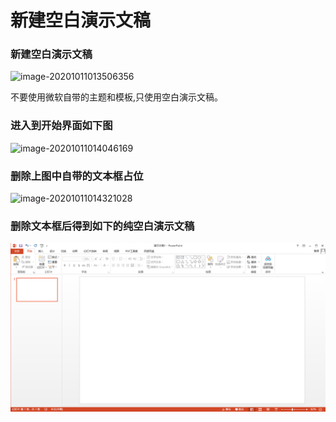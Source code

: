 # 新建空白演示文稿



### 新建空白演示文稿

![image-20201011013506356](C:\Users\huxia\AppData\Roaming\Typora\typora-user-images\image-20201011013506356.png)

不要使用微软自带的主题和模板,只使用空白演示文稿。

### 进入到开始界面如下图

![image-20201011014046169](C:\Users\huxia\AppData\Roaming\Typora\typora-user-images\image-20201011014046169.png)

### 删除上图中自带的文本框占位

![image-20201011014321028](C:\Users\huxia\AppData\Roaming\Typora\typora-user-images\image-20201011014321028.png)

### 删除文本框后得到如下的纯空白演示文稿

![](https://raw.githubusercontent.com/huxiaoning/img/master/%E7%BA%AF%E7%A9%BA%E7%99%BD%E6%BC%94%E7%A4%BA%E6%96%87%E7%A8%BF.png)